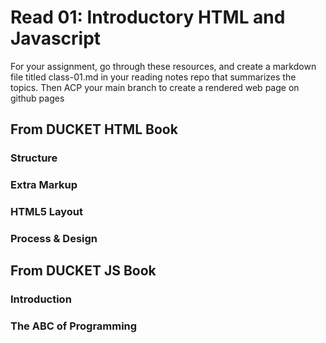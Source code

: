 # Read 01: Introductory HTML and Javascript

For your assignment, go through these resources, and create a markdown file titled class-01.md in your reading notes repo that summarizes the topics. Then ACP your main branch to create a rendered web page on github pages
## From DUCKET HTML Book 

### Structure

### Extra Markup

### HTML5 Layout

### Process & Design

## From DUCKET JS Book

### Introduction

### The ABC of Programming